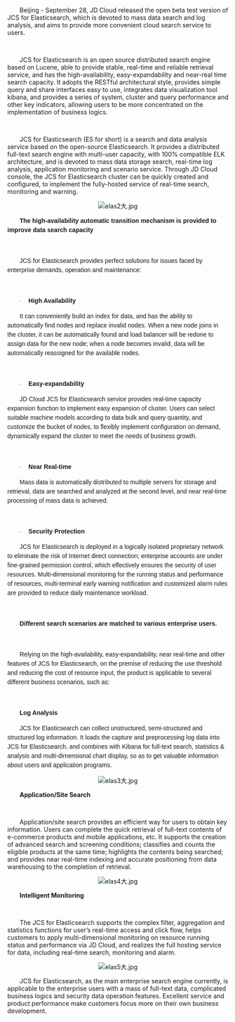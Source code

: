 <p style="text-indent: 2em;">Beijing - September 28, JD Cloud released the open beta test version of JCS for Elasticsearch, which is devoted to mass data search and log analysis, and aims to provide more convenient cloud search service to users.</p>
<p style="text-indent: 2em;">&nbsp;</p>
<p style="text-indent: 2em;">JCS for Elasticsearch is an open source distributed search engine based on Lucene, able to provide stable, real-time and reliable retrieval service, and has the high-availability, easy-expandability and near-real time search capacity. It adopts the RESTful architectural style, provides simple query and share interfaces easy to use, integrates data visualization tool kibana, and provides a series of system, cluster and query performance and other key indicators, allowing users to be more concentrated on the implementation of business logics.</p>
<p style="text-indent: 2em;"><br/></p>
<p style="text-indent: 2em;">JCS for Elasticsearch (ES for short) is a search and data analysis service based on the open-source Elasticsearch. It provides a distributed full-text search engine with multi-user capacity, with 100% compatible ELK architecture, and is devoted to mass data storage search, real-time log analysis, application monitoring and scenario service. Through JD Cloud console, the JCS for Elasticsearch cluster can be quickly created and configured, to implement the fully-hosted service of real-time search, monitoring and warning.</p>
<p style="text-indent: 0em; text-align: center;"><img src="//img1.jcloudcs.com/cms/26b72dee-65a9-419a-b0a7-d62d4b2c612220181114171129.jpg" title="" alt="elas2大.jpg"/><br/></p>
<p style="text-indent:28px;line-height:150%"><strong><span style=";line-height:150%;font-family:&#39;微软雅黑&#39;,sans-serif">The high-availability automatic transition mechanism is provided to improve data search capacity</span></strong></p>
<p style="text-indent:28px;line-height:150%"><strong><span style=";line-height:150%;font-family:&#39;微软雅黑&#39;,sans-serif"><br/></span></strong></p>
<p style="text-indent:28px;line-height:150%"><span style=";line-height:150%;font-family:&#39;微软雅黑&#39;,sans-serif">JCS for Elasticsearch provides perfect solutions for issues faced by enterprise demands, operation and maintenance:</span></p>
<p style="text-indent:28px;line-height:150%"><span style=";line-height:150%;font-family:&#39;微软雅黑&#39;,sans-serif"><br/></span></p>
<p style="margin-left:0;text-indent:28px;line-height:150%"><span style="font-size:13px;line-height:150%;font-family:Symbol">·<span style="font:9px &#39;Times New Roman&#39;">&nbsp;&nbsp;&nbsp;&nbsp;&nbsp;&nbsp; </span></span><strong><span style=";line-height:150%;font-family:&#39;微软雅黑&#39;,sans-serif">High Availability</span></strong></p>
<p style="text-indent:28px;line-height:150%"><span style=";line-height:150%;font-family:&#39;微软雅黑&#39;,sans-serif">It can conveniently build an index for data, and has the ability to automatically find nodes and replace invalid nodes. When a new node joins in the cluster, it can be automatically found and load balancer will be redone to assign data for the new node; when a node becomes invalid, data will be automatically reassigned for the available nodes.</span></p>
<p style="text-indent:28px;line-height:150%"><span style=";line-height:150%;font-family:&#39;微软雅黑&#39;,sans-serif"><br/></span></p>
<p style="margin-left:0;text-indent:28px;line-height:150%"><span style="font-size:13px;line-height:150%;font-family:Symbol">·<span style="font:9px &#39;Times New Roman&#39;">&nbsp;&nbsp;&nbsp;&nbsp;&nbsp;&nbsp; </span></span><strong><span style=";line-height:150%;font-family:&#39;微软雅黑&#39;,sans-serif">Easy-expandability</span></strong></p>
<p style="text-indent:28px;line-height:150%"><span style=";line-height:150%;font-family:&#39;微软雅黑&#39;,sans-serif">JD Cloud JCS for Elasticsearch service provides real-time capacity expansion function to implement easy expansion of cluster. Users can select suitable machine models according to data bulk and query quantity, and customize the bucket of nodes, to flexibly implement configuration on demand, dynamically expand the cluster to meet the needs of business growth.</span></p>
<p style="text-indent:28px;line-height:150%"><span style=";line-height:150%;font-family:&#39;微软雅黑&#39;,sans-serif"><br/></span></p>
<p style="margin-left:0;text-indent:28px;line-height:150%"><span style="font-size:13px;line-height:150%;font-family:Symbol">·<span style="font:9px &#39;Times New Roman&#39;">&nbsp;&nbsp;&nbsp;&nbsp;&nbsp;&nbsp; </span></span><strong><span style=";line-height:150%;font-family:&#39;微软雅黑&#39;,sans-serif">Near Real-time</span></strong></p>
<p style="text-indent:28px;line-height:150%"><span style=";line-height:150%;font-family:&#39;微软雅黑&#39;,sans-serif">Mass data is automatically distributed to multiple servers for storage and retrieval, data are searched and analyzed at the second level, and near real-time processing of mass data is achieved.</span></p>
<p style="text-indent:28px;line-height:150%"><span style=";line-height:150%;font-family:&#39;微软雅黑&#39;,sans-serif"><br/></span></p>
<p style="margin-left:0;text-indent:28px;line-height:150%"><span style="font-size:13px;line-height:150%;font-family:Symbol">·<span style="font:9px &#39;Times New Roman&#39;">&nbsp;&nbsp;&nbsp;&nbsp;&nbsp;&nbsp; </span></span><strong><span style=";line-height:150%;font-family:&#39;微软雅黑&#39;,sans-serif">Security Protection</span></strong></p>
<p style="text-indent:28px;line-height:150%"><span style=";line-height:150%;font-family:&#39;微软雅黑&#39;,sans-serif">JCS for Elasticsearch is deployed in a logically isolated proprietary network to eliminate the risk of Internet direct connection; enterprise accounts are under fine-grained permission control, which effectively ensures the security of user resources. Multi-dimensional monitoring for the running status and performance of resources, multi-terminal early warning notification and customized alarm rules are provided to reduce daily maintenance workload.</span></p>
<p style="text-indent:28px;line-height:150%"><span style=";line-height:150%;font-family:&#39;微软雅黑&#39;,sans-serif">&nbsp;</span></p>
<p style="text-indent:28px;line-height:150%"><strong><span style=";line-height:150%;font-family:&#39;微软雅黑&#39;,sans-serif">Different search scenarios are matched to various enterprise users.</span></strong></p>
<p style="text-indent:28px;line-height:150%"><strong><span style=";line-height:150%;font-family:&#39;微软雅黑&#39;,sans-serif"><br/></span></strong></p>
<p style="text-indent:28px;line-height:150%"><span style=";line-height:150%;font-family:&#39;微软雅黑&#39;,sans-serif">Relying on the high-availability, easy-expandability, near real-time and other features of JCS for Elasticsearch, on the premise of reducing the use threshold and reducing the cost of resource input, the product is applicable to several different business scenarios, such as:</span></p>
<p style="text-indent:28px;line-height:150%"><span style=";line-height:150%;font-family:&#39;微软雅黑&#39;,sans-serif"><br/></span></p>
<p style="text-indent:28px;line-height:150%"><strong><span style=";line-height:150%;font-family:&#39;微软雅黑&#39;,sans-serif">Log Analysis</span></strong></p>
<p style="text-indent:28px;line-height:150%"><span style=";line-height:150%;font-family:&#39;微软雅黑&#39;,sans-serif">JCS for Elasticsearch can collect unstructured, semi-structured and structured log information. It loads the capture and preprocessing log data into JCS for Elasticsearch, and combines with Kibana for full-text search, statistics & analysis and multi-dimensional chart display, so as to get valuable information about users and application programs.</span></p>
<p style="text-indent: 0em; text-align: center;"><img src="//img1.jcloudcs.com/cms/cd344ecb-f3c0-4d95-9afc-1d000f7ab38720181114171242.jpg" title="" alt="elas3大.jpg"/><br/></p>
<p style="text-indent: 2em;"><strong>Application/Site Search</strong></p>
<p style="text-indent: 2em;"><strong><br/></strong></p>
<p style="text-indent: 2em;">Application/site search provides an efficient way for users to obtain key information. Users can complete the quick retrieval of full-text contents of e-commerce products and mobile applications, etc. It supports the creation of advanced search and screening conditions; classifies and counts the eligible products at the same time; highlights the contents being searched; and provides near real-time indexing and accurate positioning from data warehousing to the completion of retrieval.</p>
<p style="text-indent: 0em; text-align: center;"><img src="//img1.jcloudcs.com/cms/fc1a6e1a-a5f8-4e82-a644-cedf14ed8fd220181114171329.jpg" title="" alt="elas4大.jpg"/><br/></p>
<p style="text-indent: 2em;"><strong>Intelligent Monitoring</strong></p>
<p style="text-indent: 2em;"><br/></p>
<p style="text-indent: 2em;">The JCS for Elasticsearch supports the complex filter, aggregation and statistics functions for user’s real-time access and click flow, helps customers to apply multi-dimensional monitoring on resource running status and performance via JD Cloud, and realizes the full hosting service for data, including real-time search, monitoring and alarm.</p>
<p style="text-indent: 0em; text-align: center;"><img src="//img1.jcloudcs.com/cms/adc349f0-81fe-456a-a7f9-d55b45ef3a5120181114171410.jpg" title="" alt="elas5大.jpg"/><br/></p>
<p style="text-indent: 2em;">JCS for Elasticsearch, as the main enterprise search engine currently, is applicable to the enterprise users with a mass of full-text data, complicated business logics and security data operation features. Excellent service and product performance make customers focus more on their own business development.</p>
